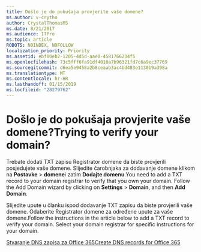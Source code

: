 ```yaml
---
title: Došlo je do pokušaja provjerite vaše domene?
ms.author: v-crytho
author: CrystalThomasMS
ms.date: 8/21/2017
ms.audience: ITPro
ms.topic: article
ROBOTS: NOINDEX, NOFOLLOW
localization_priority: Priority
ms.assetid: ebf00eb2-1205-4d5d-aae0-4581766234f5
ms.openlocfilehash: 73c5fff6fa91df4010a7b96321fd7c6a9ec37769
ms.sourcegitcommit: d6ea5e9458a2b8ceaab3ac4bd483e1130b9a398a
ms.translationtype: MT
ms.contentlocale: hr-HR
ms.lasthandoff: 01/15/2019
ms.locfileid: "28279762"
---
```

# <a name="trying-to-verify-your-domain"></a><span data-ttu-id="641d3-102">Došlo je do pokušaja provjerite vaše domene?</span><span class="sxs-lookup"><span data-stu-id="641d3-102">Trying to verify your domain?</span></span>

<span data-ttu-id="641d3-p101">Trebate dodati TXT zapisu Registrator domene da biste provjerili posjedujete vaše domene. Slijedite čarobnjaka za dodavanje domene klikom na **Postavke** \> **domene**i zatim **Dodajte domenu**.</span><span class="sxs-lookup"><span data-stu-id="641d3-p101">You need to add a TXT record to your domain registrar to verify that you own your domain. Follow the Add Domain wizard by clicking on **Settings** \> **Domain**, and then **Add Domain**.</span></span> 
  
<span data-ttu-id="641d3-p102">Slijedite upute u članku ispod dodavanje TXT zapisu da biste provjerili vaše domene. Odaberite Registrator domene za određene upute za vaše domene.</span><span class="sxs-lookup"><span data-stu-id="641d3-p102">Follow the instructions in the article below to add a TXT record to verify your domain. Select your domain registrar for specific instructions for your domain.</span></span>
  
[<span data-ttu-id="641d3-107">Stvaranje DNS zapisa za Office 365</span><span class="sxs-lookup"><span data-stu-id="641d3-107">Create DNS records for Office 365</span></span>](https://support.office.com/article/https://support.office.com/en-us/article/Create-DNS-records-for-Office-365-when-you-manage-your-DNS-records-B0F3FDCA-8A80-4E8E-9EF3-61E8A2A9AB23.aspx)
  

